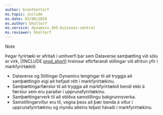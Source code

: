 ```yaml
---
author: brentholtorf
ms.topic: include
ms.date: 03/08/2024
ms.author: bholtorf
ms.service: dynamics-365-business-central
ms.reviewer: bholtorf
---
```


> [!NOTE]
> Þegar fyrirtæki er afritað í umhverfi þar sem Dataverse samþætting við sölu er virk, [!INCLUDE [prod_short](prod_short.md)]  hreinsar eftirfarandi stillingar við afritun yfir í markfyrirtækið:
>
> * Dataverse og Stillingar Dynamics tengingar til að tryggja að samþættingin eigi að hefjast rétt í markfyrirtækinu.
> * Samþættingarfærslur til að tryggja að markfyrirtækið bendi ekki á færslur sem eru paraðar í upprunafyrirtækinu.
> * Samþættingarverk til að stöðva samstillingu bakgrunnsverka.
> * Samstillingarvillur eru til, vegna þess að þær benda á villur í upprunafyrirtækinu og myndu aðeins teljast hávaði í markfyrirtækinu.
